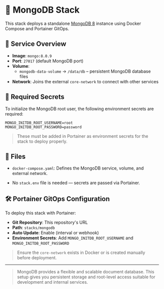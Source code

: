 # 🍃 MongoDB Stack

This stack deploys a standalone [MongoDB 8](https://hub.docker.com/_/mongo) instance using Docker Compose and Portainer GitOps.

## 🐳 Service Overview

- **Image**: `mongo:8.0.9`
- **Port**: `27017` (default MongoDB port)
- **Volume**:
  - `mongodb-data-volume` → `/data/db` – persistent MongoDB database files
- **Network**: Joins the external `core-network` to connect with other services

## 🔐 Required Secrets

To initialize the MongoDB root user, the following environment secrets are required:

```env
MONGO_INITDB_ROOT_USERNAME=root
MONGO_INITDB_ROOT_PASSWORD=password
```

> These must be added in Portainer as environment secrets for the stack to deploy properly.

## 📁 Files

* `docker-compose.yaml`: Defines the MongoDB service, volume, and external network.
- No `stack.env` file is needed — secrets are passed via Portainer.

## 🛠 Portainer GitOps Configuration

To deploy this stack with Portainer:

* **Git Repository**: This repository's URL
* **Path**: `stacks/mongodb`
* **Auto Update**: Enable (interval or webhook)
* **Environment Secrets**: Add `MONGO_INITDB_ROOT_USERNAME` and `MONGO_INITDB_ROOT_PASSWORD`

> Ensure the `core-network` exists in Docker or is created manually before deployment.

---

> MongoDB provides a flexible and scalable document database. This setup gives you persistent storage and root-level access suitable for development and internal services.
